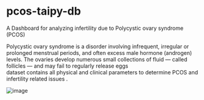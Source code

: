 # pcos-taipy-db
A Dashboard for analyzing infertility due to Polycystic ovary syndrome (PCOS)

Polycystic ovary syndrome is a disorder involving infrequent, irregular or prolonged menstrual periods, and often excess male hormone (androgen) levels. The ovaries develop numerous small collections of fluid — called follicles — and may fail to regularly release eggs  
dataset contains all physical and clinical parameters to determine PCOS and infertility related issues .  

![image](https://github.com/ShatilKhan/pcos-taipy-db/assets/52494840/2d1ef243-a282-4602-932d-62dbec87943d)
